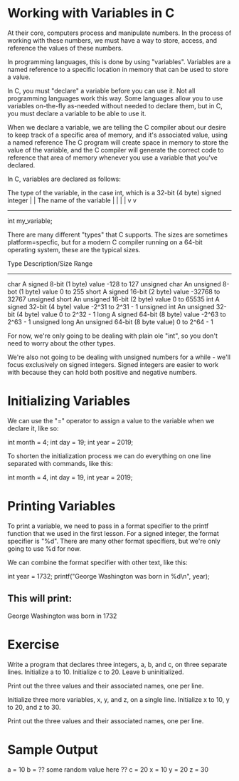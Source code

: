 
Working with Variables in C
===========================

At their core, computers process and manipulate numbers. In the process of working
with these numbers, we must have a way to store, access, and reference the values
of these numbers.

In programming languages, this is done by using "variables". Variables are a named
reference to a specific location in memory that can be used to store a value.

In C, you must "declare" a variable before you can use it. Not all programming
languages work this way. Some languages allow you to use variables on-the-fly as-needed
without needed to declare them, but in C, you must declare a variable to be able to
use it.

When we declare a variable, we are telling the C compiler about our desire to keep
track of a specific area of memory, and it's associated value, using a named reference
The C program will create space in memory to store the value of the variable, and the
C compiler will generate the correct code to reference that area of memory whenever you
use a variable that you've declared.

In C, variables are declared as follows:

  The type of the variable, in the case int, which is a 32-bit (4 byte) signed integer
   |
   |    The name of the variable
   |       |
   |       |
   v       v
  --- -----------
  int my_variable;

There are many different "types" that C supports. The sizes are sometimes platform=specfic,
but for a modern C compiler running on a 64-bit operating system, these are the typical
sizes.

Type             Description/Size                     Range
----             ----------------                     -------------------
char             A signed 8-bit (1 byte) value        -128 to 127
unsigned char    An unsigned 8-bot (1 byte) value     0 to 255
short            A signed 16-bit (2 byte) value       -32768 to 32767
unsigned short   An unsigned 16-bit (2 byte) value    0 to 65535
int              A signed 32-bit (4 byte) value       -2^31 to 2^31 - 1
unsigned int     An unsigned 32-bit (4 byte) value    0 to 2^32 - 1
long             A signed 64-bit (8 byte) value       -2^63 to 2^63 - 1
unsigned long    An unsigned 64-bit (8 byte value)    0 to 2^64 - 1

For now, we're only going to be dealing with plain ole "int", so you don't need to worry
about the other types.

We're also not going to be dealing with unsigned numbers for a while - we'll focus exclusively
on signed integers. Signed integers are easier to work with because they can hold both positive
and negative numbers.

Initializing Variables
======================

We can use the "=" operator to assign a value to the variable when we declare it, like so:

  int month = 4;
  int day = 19;
  int year = 2019;

To shorten the initialization process we can do everything on one line separated with commands,
like this:

  int month = 4, int day = 19, int year = 2019;

Printing Variables
==================

To print a variable, we need to pass in a format specifier to the printf function that
we used in the first lesson. For a signed integer, the format specifier is "%d". There are
many other format specifiers, but we're only going to use %d for now.

We can combine the format specifier with other text, like this:

  int year = 1732;
  printf("George Washington was born in %d\n", year);

This will print:
----------------
George Washington was born in 1732

Exercise
========

Write a program that declares three integers, a, b, and c, on three separate lines. Initialize
a to 10. Initialize c to 20. Leave b uninitialized.

Print out the three values and their associated names, one per line.

Initialize three more variables, x, y, and z, on a single line. Initialize x to 10, y to 20,
and z to 30. 

Print out the three values and their associated names, one per line.

Sample Output
=============
a = 10
b = ?? some random value here ??
c = 20
x = 10
y = 20
z = 30
